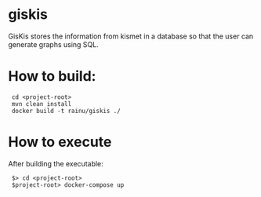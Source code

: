 # giskis
GisKis stores the information from kismet in a database so that the user can generate graphs using SQL.

# How to build:

```
 cd <project-root>
 mvn clean install
 docker build -t rainu/giskis ./ 
```

# How to execute
After building the executable:
```
 $> cd <project-root>
 $project-root> docker-compose up
```
